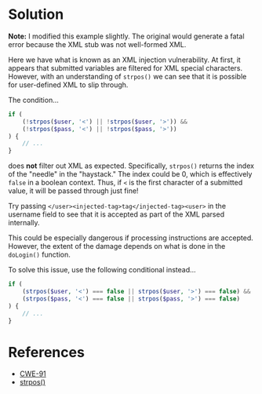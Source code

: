 # Solution

**Note:** I modified this example slightly.  The original would generate
a fatal error because the XML stub was not well-formed XML.

Here we have what is known as an XML injection vulnerability.  At first, it
appears that submitted variables are filtered for XML special characters.
However, with an understanding of `strpos()` we can see that it is possible
for user-defined XML to slip through.

The condition...

```php
if (
    (!strpos($user, '<') || !strpos($user, '>')) &&
    (!strpos($pass, '<') || !strpos($pass, '>'))
) {
    // ...
}
```

does **not** filter out XML as expected.  Specifically, `strpos()` returns
the index of the "needle" in the "haystack."  The index could be 0, which is
effectively `false` in a boolean context.  Thus, if `<` is the first
character of a submitted value, it will be passed through just fine!

Try passing `</user><injected-tag>tag</injected-tag><user>` in the username
field to see that it is accepted as part of the XML parsed internally.

This could be especially dangerous if processing instructions are accepted.
However, the extent of the damage depends on what is done in the `doLogin()`
function.

To solve this issue, use the following conditional instead...

```php
if (
    (strpos($user, '<') === false || strpos($user, '>') === false) &&
    (strpos($pass, '<') === false || strpos($pass, '>') === false)
) {
    // ...
}
```

# References

* [CWE-91]( https://cwe.mitre.org/data/definitions/91.html)
* [strpos()](https://secure.php.net/manual/en/function.strpos.php)
